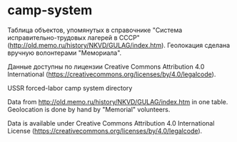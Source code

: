 # camp-system

Таблица объектов, упомянутых в справочнике "Система исправительно-трудовых лагерей в СССР" (http://old.memo.ru/history/NKVD/GULAG/index.htm). Геолокация сделана вручную волонтерами "Мемориала".

Данные доступны по лицензии Creative Commons Attribution 4.0 International (https://creativecommons.org/licenses/by/4.0/legalcode).

USSR forced-labor camp system directory

Data from http://old.memo.ru/history/NKVD/GULAG/index.htm in one table. Geolocation is done by hand by "Memorial" volunteers.

Data is available under Creative Commons Attribution 4.0 International License (https://creativecommons.org/licenses/by/4.0/legalcode).
